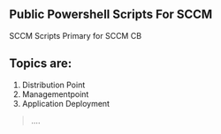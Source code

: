 ## Public Powershell Scripts For SCCM

SCCM Scripts Primary for SCCM CB


## Topics are:

1. Distribution Point
2. Managementpoint
3. Application Deployment
>....




